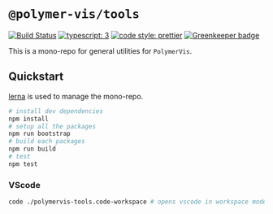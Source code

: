# `@polymer-vis/tools`

[![Build Status](https://travis-ci.org/PolymerVis/polymervis-tools.svg?branch=master)](https://travis-ci.org/PolymerVis/polymervis-tools)
[![typescript: 3](https://img.shields.io/badge/typescript-3.1-blue.svg?style=flat-square)](https://github.com/prettier/prettier)
[![code style: prettier](https://img.shields.io/badge/code_style-prettier-blue.svg?style=flat-square)](https://github.com/prettier/prettier) [![Greenkeeper badge](https://badges.greenkeeper.io/PolymerVis/polymervis-tools.svg)](https://greenkeeper.io/)

This is a mono-repo for general utilities for `PolymerVis`.

## Quickstart

[lerna](https://github.com/lerna/lerna) is used to manage the mono-repo.

```bash
# install dev dependencies
npm install
# setup all the packages
npm run bootstrap
# build each packages
npm run build
# test
npm test
```

### VScode

```bash
code ./polymervis-tools.code-workspace # opens vscode in workspace mode, configured for the monorepo
```
